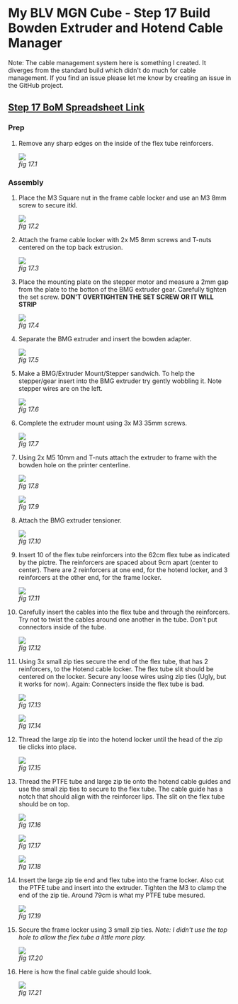 # My BLV MGN Cube - Step 17 Build Bowden Extruder and Hotend Cable Manager

Note: The cable management system here is something I created. It diverges from the standard build which didn't do much for cable management. If you find an issue please let me know by creating an issue in the GitHub project.

## [Step 17 BoM Spreadsheet Link](https://docs.google.com/spreadsheets/d/e/2PACX-1vTVx7BvB3V7CozF2l4eWkNntWrHSjOawmrsi_bRSVxQLIGVlfZTYEGp8a6fHpENV6hV2cn9PrDLHHl0/pubhtml?gid=1352632160&single=true)

### Prep
1. Remove any sharp edges on the inside of the flex tube reinforcers.

    ![](img/17-ReamReinforcer.JPG)\
    *fig 17.1*

### Assembly
1. Place the M3 Square nut in the frame cable locker and use an M3 8mm screw to secure itkl.

    ![](img/17-InstallclampOnCableLocker.JPG)\
    *fig 17.2*

2. Attach the frame cable locker with 2x M5 8mm screws and T-nuts centered on the top back extrusion.

    ![](img/17-AttachFrameCableLocker.JPG)\
    *fig 17.3*

3. Place the mounting plate on the stepper motor and measure a 2mm gap from the plate to the botton of the BMG extruder gear. Carefully tighten the set screw. **DON'T OVERTIGHTEN THE SET SCREW OR IT WILL STRIP**

    ![](img/17-SetBMGGear.JPG)\
    *fig 17.4*

4. Separate the BMG extruder and insert the bowden adapter.

    ![](img/17-BowdenAdapter.JPG)\
    *fig 17.5*

5. Make a BMG/Extruder Mount/Stepper sandwich. To help the stepper/gear insert into the BMG extruder try gently wobbling it. Note stepper wires are on the left.

    ![](img/17-InsertStepperGearBMG.JPG)\
    *fig 17.6*

6. Complete the extruder mount using 3x M3 35mm screws.

    ![](img/17-FinishExtruderMount.JPG)\
    *fig 17.7*

7. Using 2x M5 10mm and T-nuts attach the extruder to frame with the bowden hole on the printer centerline.

    ![](img/17-AttachExtruderMount.JPG)\
    *fig 17.8*

    ![](img/17-AttachExtruderMount2.JPG)\
    *fig 17.9*

7. Attach the BMG extruder tensioner.

    ![](img/17-ExtruderTensioner.JPG)\
    *fig 17.10*

8. Insert 10 of the flex tube reinforcers into the 62cm flex tube as indicated by the pictre. The reinforcers are spaced about 9cm apart (center to center). There are 2 reinforcers at one end, for the hotend locker, and 3 reinforcers at the other end, for the frame locker.

    ![](img/17-WireLoom.JPG)\
    *fig 17.11*

9. Carefully insert the cables into the flex tube and through the reinforcers. Try not to twist the cables around one another in the tube. Don't put connectors inside of the tube.

    ![](img/17-CablesInFlexTube.JPG)\
    *fig 17.12*

10. Using 3x small zip ties secure the end of the flex tube, that has 2 reinforcers, to the Hotend cable locker. The flex tube slit should be centered on the locker. Secure any loose wires using zip ties (Ugly, but it works for now). Again: Connecters inside the flex tube is bad.

    ![](img/17-SecureFlexToHELocker.JPG)\
    *fig 17.13*

    ![](img/17-FlexTubeAlignment.JPG)\
    *fig 17.14*

11. Thread the large zip tie into the hotend locker until the head of the zip tie clicks into place.

    ![](img/17-ZipTieIntoHELocker.JPG)\
    *fig 17.15*

12. Thread the PTFE tube and large zip tie onto the hotend cable guides and use the small zip ties to secure to the flex tube. The cable guide has a notch that should align with the reinforcer lips. The slit on the flex tube should be on top.

    ![](img/17-AssembleCableMgr1.JPG)\
    *fig 17.16*

    ![](img/17-AssembleCableMgr2.JPG)\
    *fig 17.17*

    ![](img/17-AssembleCableMgr3.JPG)\
    *fig 17.18*

13. Insert the large zip tie end and flex tube into the frame locker. Also cut the PTFE tube and insert into the extruder. Tighten the M3 to clamp the end of the zip tie. Around 79cm is what my PTFE tube mesured.

    ![](img/17-AttachToFrameLocker.JPG)\
    *fig 17.19*

14. Secure the frame locker using 3 small zip ties. *Note: I didn't use the top hole to allow the flex tube a little more play.*

    ![](img/17-SecureFrameLocker.JPG)\
    *fig 17.20*

14. Here is how the final cable guide should look.

    ![](img/17-CableMgr3.JPG)\
    *fig 17.21*


